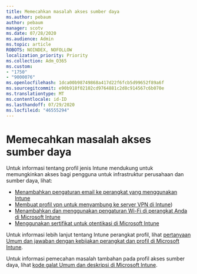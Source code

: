 ```yaml
---
title: Memecahkan masalah akses sumber daya
ms.author: pebaum
author: pebaum
manager: scotv
ms.date: 07/28/2020
ms.audience: Admin
ms.topic: article
ROBOTS: NOINDEX, NOFOLLOW
localization_priority: Priority
ms.collection: Adm_O365
ms.custom:
- "1750"
- "9000076"
ms.openlocfilehash: 1dca00b98749868a417d22f6fcb5d99652f89a6f
ms.sourcegitcommit: e90b918f02102cd9764881c2d8c914567c6b070e
ms.translationtype: MT
ms.contentlocale: id-ID
ms.lasthandoff: 07/29/2020
ms.locfileid: "46555294"
---
```

# <a name="troubleshoot-resource-access-issues"></a>Memecahkan masalah akses sumber daya

Untuk informasi tentang profil jenis Intune mendukung untuk memungkinkan akses bagi pengguna untuk infrastruktur perusahaan dan sumber daya, lihat:

- [Menambahkan pengaturan email ke perangkat yang menggunakan Intune](https://docs.microsoft.com/intune/email-settings-configure)
- [Membuat profil vpn untuk menyambung ke server VPN di Intune](https://docs.microsoft.com/intune/vpn-settings-configure))
- [Menambahkan dan menggunakan pengaturan Wi-Fi di perangkat Anda di Microsoft Intune](https://docs.microsoft.com/intune/wi-fi-settings-configure)
- [Menggunakan sertifikat untuk otentikasi di Microsoft Intune](https://docs.microsoft.com/intune/certificates-configure)

Untuk informasi lebih lanjut tentang Intune perangkat profil, lihat [pertanyaan Umum dan jawaban dengan kebijakan perangkat dan profil di Microsoft Intune](https://docs.microsoft.com/intune/device-profile-troubleshoot).

Untuk informasi pemecahan masalah tambahan pada profil akses sumber daya, lihat [kode galat Umum dan deskripsi di Microsoft Intune](https://docs.microsoft.com/intune/troubleshoot-company-resource-access-problems).